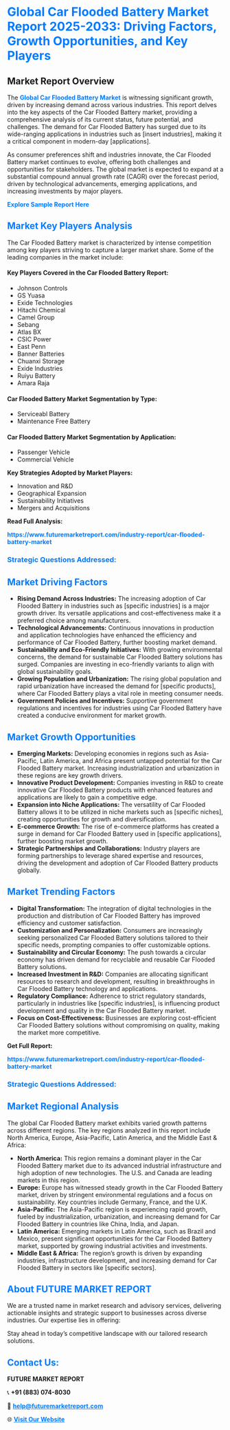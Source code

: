 <h1 style="color: #007BFF;">Global Car Flooded Battery Market Report 2025-2033: Driving Factors, Growth Opportunities, and Key Players</h1>

<section id="overview">
<h2>Market Report Overview</h2>
<p>The <a href="https://www.futuremarketreport.com/industry-report/car-flooded-battery-market" style="color: #007BFF; text-decoration: none;"><strong>Global Car Flooded Battery Market</strong></a> is witnessing significant growth, driven by increasing demand across various industries. This report delves into the key aspects of the Car Flooded Battery market, providing a comprehensive analysis of its current status, future potential, and challenges. The demand for Car Flooded Battery has surged due to its wide-ranging applications in industries such as [insert industries], making it a critical component in modern-day [applications].</p>
<p>As consumer preferences shift and industries innovate, the Car Flooded Battery market continues to evolve, offering both challenges and opportunities for stakeholders. The global market is expected to expand at a substantial compound annual growth rate (CAGR) over the forecast period, driven by technological advancements, emerging applications, and increasing investments by major players.</p>
</section>

<section id="overview">
<p><a href="https://www.futuremarketreport.com/request-sample/reportId=41286" style="color: #007BFF; text-decoration: none;"><strong>Explore Sample Report Here</strong></a></p>
</section>

<section id="key-players">
<h2 style="color: #007BFF;">Market Key Players Analysis</h2>
<p>The Car Flooded Battery market is characterized by intense competition among key players striving to capture a larger market share. Some of the leading companies in the market include:</p>
<h4>Key Players Covered in the Car Flooded Battery Report:</h4>
<ul><li>Johnson Controls</li><li>GS Yuasa</li><li>Exide Technologies</li><li>Hitachi Chemical</li><li>Camel Group</li><li>Sebang</li><li>Atlas BX</li><li>CSIC Power</li><li>East Penn</li><li>Banner Batteries</li><li>Chuanxi Storage</li><li>Exide Industries</li><li>Ruiyu Battery</li><li>Amara Raja</li></ul>
<h4>Car Flooded Battery Market Segmentation by Type:</h4>
<ul><li>Serviceabl Battery</li><li>Maintenance Free Battery</li></ul>

<h4>Car Flooded Battery Market Segmentation by Application:</h4>
<ul><li>Passenger Vehicle</li><li>Commercial Vehicle</li></ul>
<p><strong>Key Strategies Adopted by Market Players:</strong></p>
<ul>
<li>Innovation and R&D</li>
<li>Geographical Expansion</li>
<li>Sustainability Initiatives</li>
<li>Mergers and Acquisitions</li>
</ul>
</section>

<section>
<p><strong>Read Full Analysis: </strong></p><a href="https://www.futuremarketreport.com/industry-report/car-flooded-battery-market" style="color: #007BFF; text-decoration: none;"><strong>https://www.futuremarketreport.com/industry-report/car-flooded-battery-market</strong></a>
<h3 style="color: #007BFF;">Strategic Questions Addressed:</h3>
</section>

<section id="driving-factors">
<h2 style="color: #007BFF;">Market Driving Factors</h2>
<ul>
<li><strong>Rising Demand Across Industries:</strong> The increasing adoption of Car Flooded Battery in industries such as [specific industries] is a major growth driver. Its versatile applications and cost-effectiveness make it a preferred choice among manufacturers.</li>
<li><strong>Technological Advancements:</strong> Continuous innovations in production and application technologies have enhanced the efficiency and performance of Car Flooded Battery, further boosting market demand.</li>
<li><strong>Sustainability and Eco-Friendly Initiatives:</strong> With growing environmental concerns, the demand for sustainable Car Flooded Battery solutions has surged. Companies are investing in eco-friendly variants to align with global sustainability goals.</li>
<li><strong>Growing Population and Urbanization:</strong> The rising global population and rapid urbanization have increased the demand for [specific products], where Car Flooded Battery plays a vital role in meeting consumer needs.</li>
<li><strong>Government Policies and Incentives:</strong> Supportive government regulations and incentives for industries using Car Flooded Battery have created a conducive environment for market growth.</li>
</ul>
</section>

<section id="growth-opportunities">
<h2 style="color: #007BFF;">Market Growth Opportunities</h2>
<ul>
<li><strong>Emerging Markets:</strong> Developing economies in regions such as Asia-Pacific, Latin America, and Africa present untapped potential for the Car Flooded Battery market. Increasing industrialization and urbanization in these regions are key growth drivers.</li>
<li><strong>Innovative Product Development:</strong> Companies investing in R&D to create innovative Car Flooded Battery products with enhanced features and applications are likely to gain a competitive edge.</li>
<li><strong>Expansion into Niche Applications:</strong> The versatility of Car Flooded Battery allows it to be utilized in niche markets such as [specific niches], creating opportunities for growth and diversification.</li>
<li><strong>E-commerce Growth:</strong> The rise of e-commerce platforms has created a surge in demand for Car Flooded Battery used in [specific applications], further boosting market growth.</li>
<li><strong>Strategic Partnerships and Collaborations:</strong> Industry players are forming partnerships to leverage shared expertise and resources, driving the development and adoption of Car Flooded Battery products globally.</li>
</ul>
</section>

<section id="trending-factors">
<h2 style="color: #007BFF;">Market Trending Factors</h2>
<ul>
<li><strong>Digital Transformation:</strong> The integration of digital technologies in the production and distribution of Car Flooded Battery has improved efficiency and customer satisfaction.</li>
<li><strong>Customization and Personalization:</strong> Consumers are increasingly seeking personalized Car Flooded Battery solutions tailored to their specific needs, prompting companies to offer customizable options.</li>
<li><strong>Sustainability and Circular Economy:</strong> The push towards a circular economy has driven demand for recyclable and reusable Car Flooded Battery solutions.</li>
<li><strong>Increased Investment in R&D:</strong> Companies are allocating significant resources to research and development, resulting in breakthroughs in Car Flooded Battery technology and applications.</li>
<li><strong>Regulatory Compliance:</strong> Adherence to strict regulatory standards, particularly in industries like [specific industries], is influencing product development and quality in the Car Flooded Battery market.</li>
<li><strong>Focus on Cost-Effectiveness:</strong> Businesses are exploring cost-efficient Car Flooded Battery solutions without compromising on quality, making the market more competitive.</li>
</ul>
</section>

<section>
<p><strong>Get Full Report: </strong></p><a href="https://www.futuremarketreport.com/industry-report/car-flooded-battery-market" style="color: #007BFF; text-decoration: none;"><strong>https://www.futuremarketreport.com/industry-report/car-flooded-battery-market</strong></a>
<h3 style="color: #007BFF;">Strategic Questions Addressed:</h3>
</section>


<section id="regional-analysis">
<h2 style="color: #007BFF;">Market Regional Analysis</h2>
<p>The global Car Flooded Battery market exhibits varied growth patterns across different regions. The key regions analyzed in this report include North America, Europe, Asia-Pacific, Latin America, and the Middle East & Africa:</p>
<ul>
<li><strong>North America:</strong> This region remains a dominant player in the Car Flooded Battery market due to its advanced industrial infrastructure and high adoption of new technologies. The U.S. and Canada are leading markets in this region.</li>
<li><strong>Europe:</strong> Europe has witnessed steady growth in the Car Flooded Battery market, driven by stringent environmental regulations and a focus on sustainability. Key countries include Germany, France, and the U.K.</li>
<li><strong>Asia-Pacific:</strong> The Asia-Pacific region is experiencing rapid growth, fueled by industrialization, urbanization, and increasing demand for Car Flooded Battery in countries like China, India, and Japan.</li>
<li><strong>Latin America:</strong> Emerging markets in Latin America, such as Brazil and Mexico, present significant opportunities for the Car Flooded Battery market, supported by growing industrial activities and investments.</li>
<li><strong>Middle East & Africa:</strong> The region’s growth is driven by expanding industries, infrastructure development, and increasing demand for Car Flooded Battery in sectors like [specific sectors].</li>
</ul>
</section>

<footer>
<h2 style="color: #007BFF;">About FUTURE MARKET REPORT</h2>
<p>We are a trusted name in market research and advisory services, delivering actionable insights and strategic support to businesses across diverse industries. Our expertise lies in offering:</p>

<p>Stay ahead in today’s competitive landscape with our tailored research solutions.</p>

<h2 style="color: #007BFF;">Contact Us:</h2>
<p><strong>FUTURE MARKET REPORT</strong></p>
<p>📞 <strong>+91 (883) 074-8030</strong></p>
<p>📧 <strong><a href="mailto:help@futuremarketreport.com" style="color: #007BFF;">help@futuremarketreport.com</a></strong></p>
<p>🌐 <strong><a href="https://www.futuremarketreport.com/" style="color: #007BFF;">Visit Our Website</a></strong></p>
</footer>